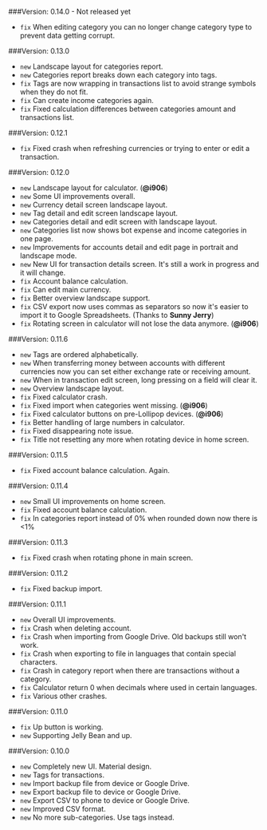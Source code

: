 ###Version: 0.14.0 - Not released yet
- ```fix``` When editing category you can no longer change category type to prevent data getting corrupt.

###Version: 0.13.0
- ```new``` Landscape layout for categories report.
- ```new``` Categories report breaks down each category into tags.
- ```fix``` Tags are now wrapping in transactions list to avoid strange symbols when they do not fit.
- ```fix``` Can create income categories again.
- ```fix``` Fixed calculation differences between categories amount and transactions list.

###Version: 0.12.1
- ```fix``` Fixed crash when refreshing currencies or trying to enter or edit a transaction.

###Version: 0.12.0
- ```new``` Landscape layout for calculator. (**@i906**)
- ```new``` Some UI improvements overall.
- ```new``` Currency detail screen landscape layout.
- ```new``` Tag detail and edit screen landscape layout.
- ```new``` Categories detail and edit screen with landscape layout.
- ```new``` Categories list now shows bot expense and income categories in one page.
- ```new``` Improvements for accounts detail and edit page in portrait and landscape mode.
- ```new``` New UI for transaction details screen. It's still a work in progress and it will change.
- ```fix``` Account balance calculation.
- ```fix``` Can edit main currency.
- ```fix``` Better overview landscape support.
- ```fix``` CSV export now uses commas as separators so now it's easier to import it to Google Spreadsheets. (Thanks to **Sunny Jerry**)
- ```fix``` Rotating screen in calculator will not lose the data anymore. (**@i906**)

###Version: 0.11.6
- ```new``` Tags are ordered alphabetically.
- ```new``` When transferring money between accounts with different currencies now you can set either exchange rate or receiving amount.
- ```new``` When in transaction edit screen, long pressing on a field will clear it.
- ```new``` Overview landscape layout.
- ```fix``` Fixed calculator crash.
- ```fix``` Fixed import when categories went missing. (**@i906**)
- ```fix``` Fixed calculator buttons on pre-Lollipop devices. (**@i906**)
- ```fix``` Better handling of large numbers in calculator.
- ```fix``` Fixed disappearing note issue.
- ```fix``` Title not resetting any more when rotating device in home screen.

###Version: 0.11.5
- ```fix``` Fixed account balance calculation. Again.

###Version: 0.11.4
- ```new``` Small UI improvements on home screen.
- ```fix``` Fixed account balance calculation.
- ```fix``` In categories report instead of 0% when rounded down now there is <1%

###Version: 0.11.3
- ```fix``` Fixed crash when rotating phone in main screen.

###Version: 0.11.2
- ```fix``` Fixed backup import.

###Version: 0.11.1
- ```new``` Overall UI improvements.
- ```fix``` Crash when deleting account.
- ```fix``` Crash when importing from Google Drive. Old backups still won't work.
- ```fix``` Crash when exporting to file in languages that contain special characters.
- ```fix``` Crash in category report when there are transactions without a category.
- ```fix``` Calculator return 0 when decimals where used in certain languages.
- ```fix``` Various other crashes.

###Version: 0.11.0
- ```fix``` Up button is working.
- ```new``` Supporting Jelly Bean and up.

###Version: 0.10.0
- ```new``` Completely new UI. Material design.
- ```new``` Tags for transactions.
- ```new``` Import backup file from device or Google Drive.
- ```new``` Export backup file to device or Google Drive.
- ```new``` Export CSV to phone to device or Google Drive.
- ```new``` Improved CSV format.
- ```new``` No more sub-categories. Use tags instead.
